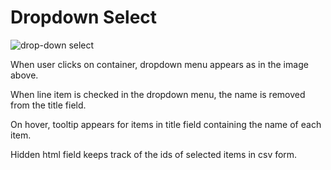 # Dropdown Select

![drop-down select](drop_down_select/dist/assets/dropdownselect.png)

When user clicks on container, dropdown menu appears as in the image above.

When line item is checked in the dropdown menu, the name is removed from the title field.

On hover, tooltip appears for items in title field containing the name of each item.

Hidden html field keeps track of the ids of selected items in csv form.
